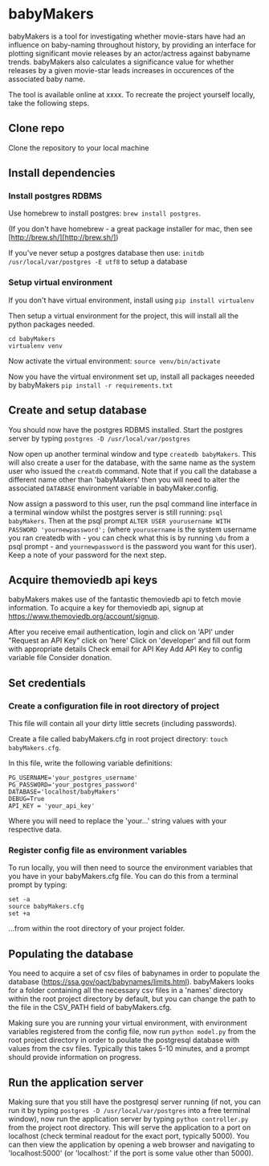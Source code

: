 # babyMakers

babyMakers is a tool for investigating whether movie-stars have had an influence on baby-naming throughout history, by providing an interface for plotting significant movie releases by an actor/actress against babyname trends. babyMakers also calculates a significance value for whether releases by a given movie-star leads increases in occurences of the associated baby name.

The tool is available online at  xxxx. To recreate the project yourself locally, take the following steps.

## Clone repo

Clone the repository to your local machine

## Install dependencies

### Install postgres RDBMS

Use homebrew to install postgres: `brew install postgres`.

(If you don't have homebrew - a great package installer for mac, then see [http://brew.sh/][http://brew.sh/])

If you've never setup a postgres database then use: `initdb /usr/local/var/postgres -E utf8` to setup a database


### Setup virtual environment

If you don't have virtual environment, install using `pip install virtualenv`

Then setup a virtual environment for the project, this will install all the python packages needed.

```
cd babyMakers
virtualenv venv
```

Now activate the virtual environment: `source venv/bin/activate`

Now you have the virtual environment set up, install all packages neeeded by babyMakers `pip install -r requirements.txt`


## Create and setup database

You should now have the postgres RDBMS installed. Start the postgres server by typing `postgres -D /usr/local/var/postgres`

Now open up another terminal window and type `createdb babyMakers`. This will also create a user for the database, with the same name as the system user who issued the `creatdb` command. Note that if you call the database a different name other than 'babyMakers' then you will need to alter the associated `DATABASE` environment variable in babyMaker.config.

Now assign a password to this user, run the psql command line interface in a terminal window whilst the postgres server is still running: `psql babyMakers`. Then at the psql prompt `ALTER USER yourusername WITH PASSWORD 'yournewpassword';` (where `yourusername` is the system username you ran createdb with - you can check what this is by running `\du` from a psql prompt - and `yournewpassword` is the password you want for this user). Keep a note of your password for the next step.

## Acquire themoviedb api keys

babyMakers makes use of the fantastic themoviedb api to fetch movie information. To acquire a key for themoviedb api, signup at https://www.themoviedb.org/account/signup.

After you receive email authentication, login and click on 'API'
under "Request an API Key" click on 'here'
Click on 'developer' and fill out form with appropriate details
Check email for API Key
Add API Key to config variable file
Consider donation.

## Set credentials

### Create a configuration file in root directory of project

This file will contain all your dirty little secrets (including passwords).

Create a file called babyMakers.cfg in root project directory: `touch babyMakers.cfg`.

In this file, write the following variable definitions:

```
PG_USERNAME='your_postgres_username'
PG_PASSWORD='your_postgres_password'
DATABASE='localhost/babyMakers'
DEBUG=True
API_KEY = 'your_api_key'
```

Where you will need to replace the 'your...' string values with your respective data.

### Register config file as environment variables

To run locally, you will then need to source the environment variables that you have in your babyMakers.cfg file. You can do this from a terminal prompt by typing:

```
set -a
source babyMakers.cfg
set +a
```

...from within the root directory of your project folder.

## Populating the database

You need to acquire a set of csv files of babynames in order to populate the database (https://ssa.gov/oact/babynames/limits.html). babyMakers looks for a folder containing all the necessary csv files in a 'names' directory within the root project directory by default, but you can change the path to the file in the CSV_PATH field of babyMakers.cfg.

Making sure you are running your virtual environment, with environment variables registered from the config file, now run `python model.py` from the root project directory in order to poulate the postgresql database with values from the csv files. Typically this takes 5-10 minutes, and a prompt should provide information on progress.

## Run the application server

Making sure that you still have the postgresql server running (if not, you can run it by typing `postgres -D /usr/local/var/postgres` into a free terminal window), now run the application server by typing `python controller.py` from the project root directory. This will serve the application to a port on localhost (check terminal readout for the exact port, typically 5000). You can then view the application by opening a web browser and navigating to 'localhost:5000' (or 'localhost:<xxxx>' if the port is some value <xxxx> other than 5000). 

<!-- source babyMakers.cfg

http://stackoverflow.com/questions/14904142/export-variables-defined-in-another-file -->
